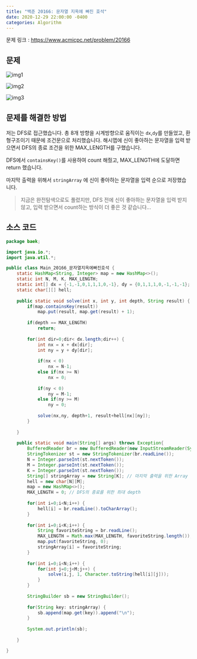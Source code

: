 ```yaml
---
title: "백준 20166: 문자열 지옥에 빠진 호석"
date: 2020-12-29 22:00:00 -0400
categories: Algorithm
---
```


문제 링크 : https://www.acmicpc.net/problem/20166



## 문제

![img1](../../assets/images/Algorithm/BOJ-20166/img1.PNG)

![img2](../../assets/images/Algorithm/BOJ-20166/img2.PNG)

![img3](../../assets/images/Algorithm/BOJ-20166/img3.PNG)

## 문제를 해결한 방법

저는 DFS로 접근했습니다. 총 8개 방향을 시계방향으로 움직이는 ``dx``,``dy``를 만들었고, 환형구조이기 때문에 조건문으로 처리했습니다. 해시맵에 신이 좋아하는 문자열을 입력 받으면서 DFS의 종료 조건을 위한 MAX_LENGTH를 구했습니다.

DFS에서 ``containsKey()``를 사용하여 count 해줬고, MAX_LENGTH에 도달하면 return 했습니다.

마지막 출력을 위해서 ``stringArray`` 에 신이 좋아하는 문자열을 입력 순으로 저장했습니다.

> 지금은 완전탐색으로도 풀렸지만, DFS 전에 신이 좋아하는 문자열을 입력 받지 않고, 입력 받으면서 count하는 방식이 더 좋은 것 같습니다... 



## 소스 코드

```java
package baek;

import java.io.*;
import java.util.*;

public class Main_20166_문자열지옥에빠진호석 {
	static HashMap<String, Integer> map = new HashMap<>();
	static int N, M, K, MAX_LENGTH;
	static int[] dx = {-1,-1,0,1,1,1,0,-1}, dy = {0,1,1,1,0,-1,-1,-1}; // 시계방향
	static char[][] hell;
	
	public static void solve(int x, int y, int depth, String result) {
		if(map.containsKey(result)) 
			map.put(result, map.get(result) + 1);
		
		if(depth == MAX_LENGTH)
			return;
		
		for(int dir=0;dir< dx.length;dir++) {
			int nx = x + dx[dir];
			int ny = y + dy[dir];
			
			if(nx < 0)
				nx = N-1;
			else if(nx >= N)
				nx = 0;
			
			if(ny < 0)
				ny = M-1;
			else if(ny >= M)
				ny = 0;
			
			solve(nx,ny, depth+1, result+hell[nx][ny]);
		}
		
	}
	
	public static void main(String[] args) throws Exception{
		BufferedReader br = new BufferedReader(new InputStreamReader(System.in));
		StringTokenizer st = new StringTokenizer(br.readLine());
		N = Integer.parseInt(st.nextToken());
		M = Integer.parseInt(st.nextToken());
		K = Integer.parseInt(st.nextToken());
		String[] stringArray = new String[K]; // 마지막 출력을 위한 Array
		hell = new char[N][M];
		map = new HashMap<>();
		MAX_LENGTH = 0; // DFS의 종료를 위한 최대 depth
		
		for(int i=0;i<N;i++) {
			hell[i] = br.readLine().toCharArray();
		}
		
		for(int i=0;i<K;i++) {
			String favoriteString = br.readLine();
			MAX_LENGTH = Math.max(MAX_LENGTH, favoriteString.length());
			map.put(favoriteString, 0);
			stringArray[i] = favoriteString;
		}
		
		for(int i=0;i<N;i++) {
			for(int j=0;j<M;j++) {
				solve(i,j, 1, Character.toString(hell[i][j]));
			}
		}
		
		StringBuilder sb = new StringBuilder();
		
		for(String key: stringArray) {
			sb.append(map.get(key)).append("\n");
		}
		
		System.out.println(sb);
		
	}

}

```
